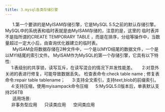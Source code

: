 ```yaml
---
title: 3.mysql各类存储引擎
---
```


 &nbsp;&nbsp; &nbsp;&nbsp;
 1.第一个要讲的是MyISAM存储引擎，它是MySQL 5.5之前的默认存储引擎。MySQL中的系统表和临时表就是由MyISAM存储的，注意的是，这里的
 临时表并不是指所谓的CREATE TEMPORARY TABLE ，而是在排序，分组等操作中，当数量超过一定大小后，由查询优化器建立的临时表。
 <br/>
  &nbsp;&nbsp; &nbsp;&nbsp;
 	MyISAM会将数据存储在2种文件中，一个是以MYD结尾的数据文件，一个是以MYI结尾的索引文件。
 	MyISAM作为MySQL的第一个存储引擎，它具有以下特性:<br/>
 	&nbsp;&nbsp; &nbsp;&nbsp;1:表级别的共享锁，读写互斥，在读写混合的情况下并发性能差。
 	&nbsp;&nbsp; &nbsp;&nbsp;2:对意外关闭的表进行修复，可能导致数据丢失。 
 	检查表命令:check table name ; 修复表命令:repair table tablename；
 	&nbsp;&nbsp; &nbsp;&nbsp;3:支持全文索引，支持text,blob的前缀索引。
 	&nbsp;&nbsp; &nbsp;&nbsp;4:支持压缩，使用myisampack命令压缩
 	&nbsp;&nbsp; &nbsp;&nbsp;5:MySQL5.0版本后，单表默认支持256TB
 <br/>
  &nbsp;&nbsp; &nbsp;&nbsp;
  适用场景:<br/>
 &nbsp;&nbsp; &nbsp;&nbsp;非事务型应用
 &nbsp;&nbsp; &nbsp;&nbsp;只读类应用
 &nbsp;&nbsp; &nbsp;&nbsp;空间类应用
 <br/>
 &nbsp;&nbsp; &nbsp;&nbsp;
 <br>




